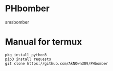 # PHbomber
 smsbomber
# Manual for termux
```
pkg install python3
pip3 install requests
git clone https://github.com/AkNOwn389/PHbomber
```
